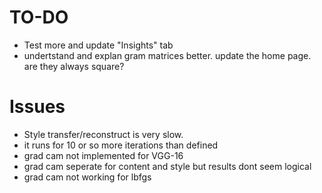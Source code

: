 # TO-DO
- Test more and update "Insights" tab
- undertstand and explan gram matrices better. update the home page. are they always square?

# Issues
- Style transfer/reconstruct is very slow.
- it runs for 10 or so more iterations than defined
- grad cam not implemented for VGG-16
- grad cam seperate for content and style but results dont seem logical
- grad cam not working for lbfgs
